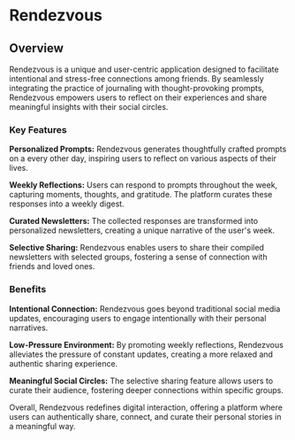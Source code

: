 # Rendezvous

## Overview
Rendezvous is a unique and user-centric application designed to facilitate intentional and stress-free connections among friends. By seamlessly integrating the practice of journaling with thought-provoking prompts, Rendezvous empowers users to reflect on their experiences and share meaningful insights with their social circles.

### Key Features

**Personalized Prompts:** Rendezvous generates thoughtfully crafted prompts on a every other day, inspiring users to reflect on various aspects of their lives.

**Weekly Reflections:** Users can respond to prompts throughout the week, capturing moments, thoughts, and gratitude. The platform curates these responses into a weekly digest.

**Curated Newsletters:** The collected responses are transformed into personalized newsletters, creating a unique narrative of the user's week.

**Selective Sharing:** Rendezvous enables users to share their compiled newsletters with selected groups, fostering a sense of connection with friends and loved ones.

### Benefits

**Intentional Connection:** Rendezvous goes beyond traditional social media updates, encouraging users to engage intentionally with their personal narratives.

**Low-Pressure Environment:** By promoting weekly reflections, Rendezvous alleviates the pressure of constant updates, creating a more relaxed and authentic sharing experience.

**Meaningful Social Circles:** The selective sharing feature allows users to curate their audience, fostering deeper connections within specific groups.

Overall, Rendezvous redefines digital interaction, offering a platform where users can authentically share, connect, and curate their personal stories in a meaningful way.
